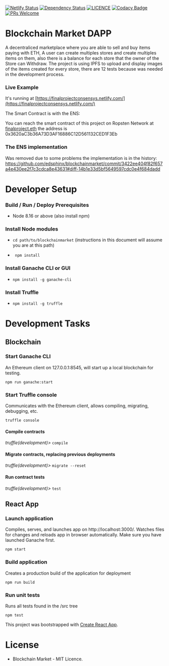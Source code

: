 [![Netlify Status](https://api.netlify.com/api/v1/badges/c8cd1e9c-ceb5-4925-87fd-fdc7f9d8424b/deploy-status)](https://app.netlify.com/sites/tender-benz-6b658e/deploys)
[![Dependency Status](https://david-dm.org/edsphinx/blockchainmarket.svg)](https://david-dm.org/edsphinx/blockchainmarket.svg)
[![LICENCE](https://img.shields.io/dub/l/vibe-d.svg)](https://github.com/edsphinx/streamapp/blob/master/LICENSE)
[![Codacy Badge](https://api.codacy.com/project/badge/Grade/cb7983f0cd2f43af8fb8c80ae3e4575c)](https://www.codacy.com/app/naticode/blockchainmarket?utm_source=github.com&amp;utm_medium=referral&amp;utm_content=edsphinx/blockchainmarket&amp;utm_campaign=Badge_Grade)
[![PRs Welcome](https://img.shields.io/badge/PRs-welcome-brightgreen.svg?style=flat-square)](http://makeapullrequest.com)

#  Blockchain Market DAPP
A decentraliced marketplace where you are able to sell and buy items paying with ETH, A user can create multiples stores and create multiples items on them, also there is a balance for each store that the owner of the Store can Withdraw. The project is using IPFS to upload and display images of the items created for every store, there are 12 tests because was needed in the development process.

### Live Example 
It's running at [https://finalprojectconsensys.netlify.com/](https://finalprojectconsensys.netlify.com/) 

The Smart Contract is with the ENS:

You can reach the smart contract of this project on Ropsten Network at [finalproject.eth](finalproject.eth) the address is 
0x3620aC3b36A73D3AF16886C12D561132CED1F3Eb

### The ENS implementation

Was removed due to some problems the implementation is in the history:
https://github.com/edsphinx/blockchainmarket/commit/3422ee404f82f657a4e430ee2f7c3cdca8e43631#diff-14b1e33d5bf5649597cdc0e4f684dadd

#  Developer Setup
### Build / Run / Deploy Prerequisites
* Node 8.16 or above (also install npm)

### Install Node modules
* ```cd path/to/blockchainmarket``` (instructions in this document will assume you are at this path)

* ``` npm install```

### Install Ganache CLI or GUI
* ```npm install -g ganache-cli```

### Install Truffle
* ```npm install -g truffle```

# Development Tasks
## Blockchain
### Start Ganache CLI
An Ethereum client on 127.0.0.1:8545, will start up a local blockchain for testing.

```npm run ganache:start```

### Start Truffle console
Communicates with the Ethereum client, allows compiling, migrating, debugging, etc.

```truffle console```

#### Compile contracts
*truffle(development)>* ```compile```

#### Migrate contracts, replacing previous deployments
*truffle(development)>* ```migrate --reset```

#### Run contract tests
*truffle(development)>* ```test```

## React App
### Launch application
Compiles, serves, and launches app on http://localhost:3000/. Watches files for changes and reloads app in browser automatically.
Make sure you have launched Ganache first.

```npm start```

### Build application
Creates a production build of the application for deployment

```npm run build```

### Run unit tests
Runs all tests found in the /src tree

```npm test```


This project was bootstrapped with [Create React App](https://github.com/facebook/create-react-app).

# License
* Blockchain Market - MIT Licence.
